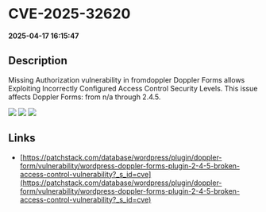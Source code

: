 # CVE-2025-32620

**2025-04-17 16:15:47**

## Description
Missing Authorization vulnerability in fromdoppler Doppler Forms allows Exploiting Incorrectly Configured Access Control Security Levels. This issue affects Doppler Forms: from n/a through 2.4.5.

![](https://img.shields.io/static/v1?label=Score&message=7.1&color=red)
![](https://img.shields.io/static/v1?label=Severity&message=HIGH&color=red)
![](https://img.shields.io/static/v1?label=CWE&message=Auth&color=green)

## Links
- [https://patchstack.com/database/wordpress/plugin/doppler-form/vulnerability/wordpress-doppler-forms-plugin-2-4-5-broken-access-control-vulnerability?_s_id=cve](https://patchstack.com/database/wordpress/plugin/doppler-form/vulnerability/wordpress-doppler-forms-plugin-2-4-5-broken-access-control-vulnerability?_s_id=cve)
